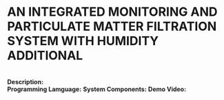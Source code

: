 # **AN INTEGRATED MONITORING AND PARTICULATE MATTER FILTRATION SYSTEM WITH HUMIDITY ADDITIONAL**  

<br>**Description:**  
**Programming Lamguage:**
**System Components:**
**Demo Video:**
